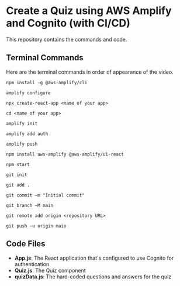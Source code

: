 # Create a Quiz using AWS Amplify and Cognito (with CI/CD)

This repository contains the commands and code.

## Terminal Commands

Here are the terminal commands in order of appearance of the video.

`npm install -g @aws-amplify/cli`

`amplify configure`

`npx create-react-app <name of your app>`

`cd <name of your app>`

`amplify init`

`amplify add auth`

`amplify push`

`npm install aws-amplify @aws-amplify/ui-react`

`npm start`

`git init`

`git add .`

`git commit –m "Initial commit"`

`git branch –M main`

`git remote add origin <repository URL>`

`git push –u origin main`

## Code Files

- **App.js**: The React application that's configured to use Cognito for authentication
- **Quiz.js**: The Quiz component
- **quizData.js**: The hard-coded questions and answers for the quiz

